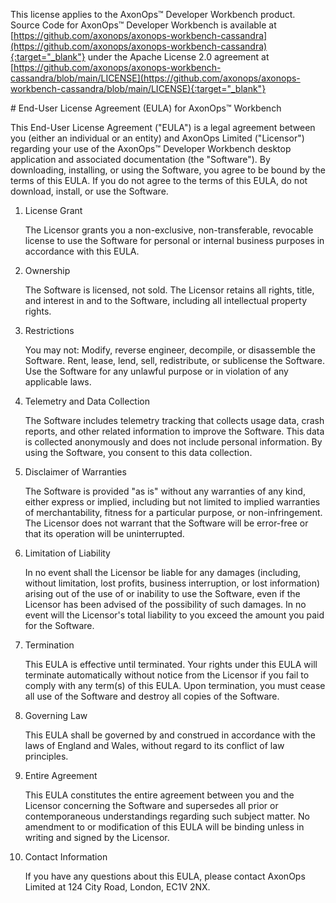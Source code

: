 This license applies to the AxonOps™ Developer Workbench product. Source Code for AxonOps™ Developer Workbench is available at [https://github.com/axonops/axonops-workbench-cassandra](https://github.com/axonops/axonops-workbench-cassandra){:target="_blank"} under the Apache License 2.0 agreement at [https://github.com/axonops/axonops-workbench-cassandra/blob/main/LICENSE](https://github.com/axonops/axonops-workbench-cassandra/blob/main/LICENSE){:target="_blank"}

# End-User License Agreement (EULA) for AxonOps™ Workbench

This End-User License Agreement ("EULA") is a legal agreement between you (either an individual or an entity) and AxonOps Limited ("Licensor") regarding your use of the AxonOps™ Developer Workbench desktop application and associated documentation (the "Software"). By downloading, installing, or using the Software, you agree to be bound by the terms of this EULA. If you do not agree to the terms of this EULA, do not download, install, or use the Software.

1. License Grant

    The Licensor grants you a non-exclusive, non-transferable, revocable license to use the Software for personal or internal business purposes in accordance with this EULA.

2. Ownership

    The Software is licensed, not sold. The Licensor retains all rights, title, and interest in and to the Software, including all intellectual property rights.

3. Restrictions

    You may not:
    Modify, reverse engineer, decompile, or disassemble the Software.
    Rent, lease, lend, sell, redistribute, or sublicense the Software.
    Use the Software for any unlawful purpose or in violation of any applicable laws.

4. Telemetry and Data Collection

    The Software includes telemetry tracking that collects usage data, crash reports, and other related information to improve the Software. This data is collected anonymously and does not include personal information. By using the Software, you consent to this data collection.

5. Disclaimer of Warranties

    The Software is provided "as is" without any warranties of any kind, either express or implied, including but not limited to implied warranties of merchantability, fitness for a particular purpose, or non-infringement. The Licensor does not warrant that the Software will be error-free or that its operation will be uninterrupted.

6. Limitation of Liability

    In no event shall the Licensor be liable for any damages (including, without limitation, lost profits, business interruption, or lost information) arising out of the use of or inability to use the Software, even if the Licensor has been advised of the possibility of such damages. In no event will the Licensor's total liability to you exceed the amount you paid for the Software.

7. Termination

    This EULA is effective until terminated. Your rights under this EULA will terminate automatically without notice from the Licensor if you fail to comply with any term(s) of this EULA. Upon termination, you must cease all use of the Software and destroy all copies of the Software.

8. Governing Law

    This EULA shall be governed by and construed in accordance with the laws of England and Wales, without regard to its conflict of law principles.

9. Entire Agreement

    This EULA constitutes the entire agreement between you and the Licensor concerning the Software and supersedes all prior or contemporaneous understandings regarding such subject matter. No amendment to or modification of this EULA will be binding unless in writing and signed by the Licensor.

10. Contact Information

    If you have any questions about this EULA, please contact AxonOps Limited at 124 City Road, London, EC1V 2NX.